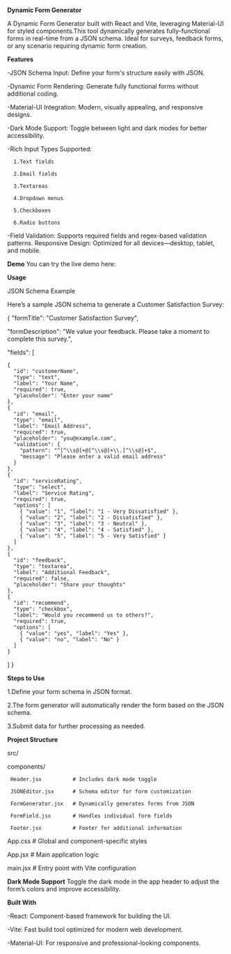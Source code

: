 **Dynamic Form Generator**

A Dynamic Form Generator built with React and Vite, leveraging Material-UI for styled components.This tool dynamically generates fully-functional forms in real-time from a JSON schema. Ideal for surveys, feedback forms, or any scenario requiring dynamic form creation.



**Features**

-JSON Schema Input: Define your form's structure easily with JSON.

-Dynamic Form Rendering: Generate fully functional forms without additional coding.

-Material-UI Integration: Modern, visually appealing, and responsive designs.


-Dark Mode Support: Toggle between light and dark modes for better accessibility.

-Rich Input Types Supported:
      
      
      1.Text fields
      
      2.Email fields
      
      3.Textareas
      
      4.Dropdown menus
      
      5.Checkboxes
      
      6.Radio buttons


-Field Validation: Supports required fields and regex-based validation patterns.
Responsive Design: Optimized for all devices—desktop, tablet, and mobile.

**Demo**
You can try the live demo here: 

**Usage**

JSON Schema Example

Here’s a sample JSON schema to generate a Customer Satisfaction Survey:

{
 "formTitle": "Customer Satisfaction Survey",
 
"formDescription": "We value your feedback. Please take a moment to complete this survey.",
 
   "fields": [
   
    {
      "id": "customerName",
      "type": "text",
      "label": "Your Name",
      "required": true,
      "placeholder": "Enter your name"
    },
    {
      "id": "email",
      "type": "email",
      "label": "Email Address",
      "required": true,
      "placeholder": "you@example.com",
      "validation": {
        "pattern": "^[^\\s@]+@[^\\s@]+\\.[^\\s@]+$",
        "message": "Please enter a valid email address"
      }
    },
    {
      "id": "serviceRating",
      "type": "select",
      "label": "Service Rating",
      "required": true,
      "options": [
        { "value": "1", "label": "1 - Very Dissatisfied" },
        { "value": "2", "label": "2 - Dissatisfied" },
        { "value": "3", "label": "3 - Neutral" },
        { "value": "4", "label": "4 - Satisfied" },
        { "value": "5", "label": "5 - Very Satisfied" }
      ]
    },
    {
      "id": "feedback",
      "type": "textarea",
      "label": "Additional Feedback",
      "required": false,
      "placeholder": "Share your thoughts"
    },
    {
      "id": "recommend",
      "type": "checkbox",
      "label": "Would you recommend us to others?",
      "required": true,
      "options": [
        { "value": "yes", "label": "Yes" },
        { "value": "no", "label": "No" }
      ]
    }
  ]
}


**Steps to Use**

1.Define your form schema in JSON format.

2.The form generator will automatically render the form based on the JSON schema.

3.Submit data for further processing as needed.

**Project Structure**

src/

 components/

     Header.jsx          # Includes dark mode toggle

     JSONEditor.jsx      # Schema editor for form customization

     FormGenerator.jsx   # Dynamically generates forms from JSON

     FormField.jsx       # Handles individual form fields

     Footer.jsx          # Footer for additional information

App.css                 # Global and component-specific styles

App.jsx                 # Main application logic

main.jsx                # Entry point with Vite configuration

**Dark Mode Support**
Toggle the dark mode in the app header to adjust the form’s colors and improve accessibility.

**Built With**

-React: Component-based framework for building the UI.

-Vite: Fast build tool optimized for modern web development.

-Material-UI: For responsive and professional-looking components.
